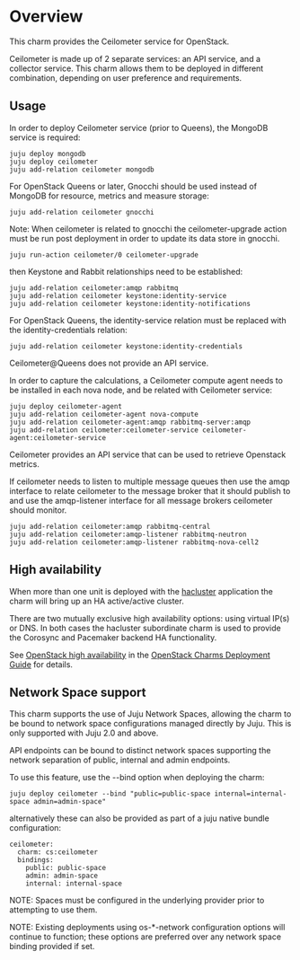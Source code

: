 # Overview

This charm provides the Ceilometer service for OpenStack.

Ceilometer is made up of 2 separate services: an API service, and a collector
service. This charm allows them to be deployed in different combination,
depending on user preference and requirements.

## Usage

In order to deploy Ceilometer service (prior to Queens), the MongoDB
service is required:

    juju deploy mongodb
    juju deploy ceilometer
    juju add-relation ceilometer mongodb

For OpenStack Queens or later, Gnocchi should be used instead of MongoDB
for resource, metrics and measure storage:

    juju add-relation ceilometer gnocchi

Note: When ceilometer is related to gnocchi the ceilometer-upgrade action
must be run post deployment in order to update its data store in gnocchi.

    juju run-action ceilometer/0 ceilometer-upgrade

then Keystone and Rabbit relationships need to be established:

    juju add-relation ceilometer:amqp rabbitmq
    juju add-relation ceilometer keystone:identity-service
    juju add-relation ceilometer keystone:identity-notifications

For OpenStack Queens, the identity-service relation must be replaced
with the identity-credentials relation:

    juju add-relation ceilometer keystone:identity-credentials

Ceilometer@Queens does not provide an API service.

In order to capture the calculations, a Ceilometer compute agent needs to be
installed in each nova node, and be related with Ceilometer service:

    juju deploy ceilometer-agent
    juju add-relation ceilometer-agent nova-compute
    juju add-relation ceilometer-agent:amqp rabbitmq-server:amqp
    juju add-relation ceilometer:ceilometer-service ceilometer-agent:ceilometer-service

Ceilometer provides an API service that can be used to retrieve
Openstack metrics.

If ceilometer needs to listen to multiple message queues then use the amqp interface
to relate ceilometer to the message broker that it should publish to and use the
amqp-listener interface for all message brokers ceilometer should monitor.

    juju add-relation ceilometer:amqp rabbitmq-central
    juju add-relation ceilometer:amqp-listener rabbitmq-neutron
    juju add-relation ceilometer:amqp-listener rabbitmq-nova-cell2

## High availability

When more than one unit is deployed with the [hacluster][hacluster-charm]
application the charm will bring up an HA active/active cluster.

There are two mutually exclusive high availability options: using virtual IP(s)
or DNS. In both cases the hacluster subordinate charm is used to provide the
Corosync and Pacemaker backend HA functionality.

See [OpenStack high availability][cdg-ha-apps] in the [OpenStack Charms
Deployment Guide][cdg] for details.

## Network Space support

This charm supports the use of Juju Network Spaces, allowing the charm to be bound to network space configurations managed directly by Juju.  This is only supported with Juju 2.0 and above.

API endpoints can be bound to distinct network spaces supporting the network separation of public, internal and admin endpoints.

To use this feature, use the --bind option when deploying the charm:

    juju deploy ceilometer --bind "public=public-space internal=internal-space admin=admin-space"

alternatively these can also be provided as part of a juju native bundle configuration:

    ceilometer:
      charm: cs:ceilometer
      bindings:
        public: public-space
        admin: admin-space
        internal: internal-space

NOTE: Spaces must be configured in the underlying provider prior to attempting to use them.

NOTE: Existing deployments using os-*-network configuration options will continue to function; these options are preferred over any network space binding provided if set.

<!-- LINKS -->

[hacluster-charm]: https://jaas.ai/hacluster
[cdg]: https://docs.openstack.org/project-deploy-guide/charm-deployment-guide
[cdg-ha-apps]: https://docs.openstack.org/project-deploy-guide/charm-deployment-guide/latest/app-ha.html#ha-applications
